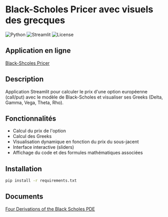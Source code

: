 # Black-Scholes Pricer avec visuels des grecques

![Python](https://img.shields.io/badge/Python-3.10-blue)
![Streamlit](https://img.shields.io/badge/Streamlit-App-red)
![License](https://img.shields.io/badge/License-MIT-green)

## Application en ligne
[Black-Shcoles Pricer](https://black-scholes-pricer-jqyeh8vkpjmkl8kcp5hdvn.streamlit.app/)




## Description
Application Streamlit pour calculer le prix d'une option européenne (call/put) avec le modèle de Black-Scholes et visualiser ses Greeks (Delta, Gamma, Vega, Theta, Rho).

## Fonctionnalités
- Calcul du prix de l'option
- Calcul des Greeks
- Visualisation dynamique en fonction du prix du sous-jacent
- Interface interactive (sliders)
- Affichage du code et des formules mathématiques associées

## Installation
```bash
pip install -r requirements.txt
```

## Documents
[Four Derivations of the Black Scholes PDE](https://frouah.com/finance%20notes/Black%20Scholes%20PDE.pdf)


